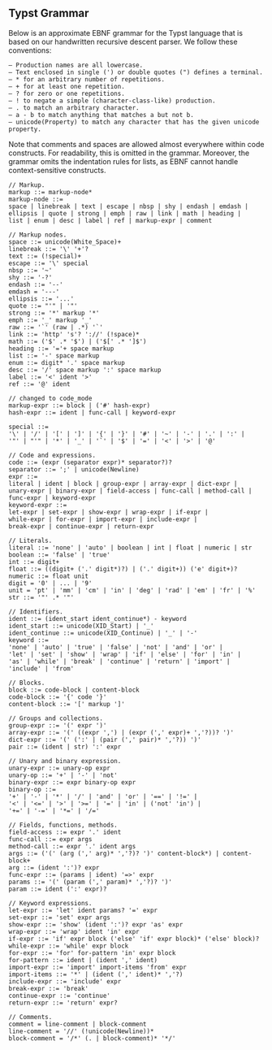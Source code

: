 ## Typst Grammar

Below is an approximate EBNF grammar for the Typst language that is based on our
handwritten recursive descent parser. We follow these conventions:

    – Production names are all lowercase.
    – Text enclosed in single (') or double quotes (") defines a terminal.
    – * for an arbitrary number of repetitions.
    – + for at least one repetition.
    – ? for zero or one repetitions.
    – ! to negate a simple (character-class-like) production.
    – . to match an arbitrary character.
    – a - b to match anything that matches a but not b.
    – unicode(Property) to match any character that has the given unicode property.

Note that comments and spaces are allowed almost everywhere within code constructs.
For readability, this is omitted in the grammar. Moreover, the grammar omits the
indentation rules for lists, as EBNF cannot handle context-sensitive constructs.

```
// Markup.
markup ::= markup-node*
markup-node ::=
space | linebreak | text | escape | nbsp | shy | endash | emdash |
ellipsis | quote | strong | emph | raw | link | math | heading |
list | enum | desc | label | ref | markup-expr | comment

// Markup nodes.
space ::= unicode(White_Space)+
linebreak ::= '\' '+'?
text ::= (!special)+
escape ::= '\' special
nbsp ::= '~'
shy ::= '-?'
endash ::= '--'
emdash = '---'
ellipsis ::= '...'
quote ::= "'" | '"'
strong ::= '*' markup '*'
emph ::= '_' markup '_'
raw ::= '`' (raw | .*) '`'
link ::= 'http' 's'? '://' (!space)*
math ::= ('$' .* '$') | ('$[' .* ']$')
heading ::= '='+ space markup
list ::= '-' space markup
enum ::= digit* '.' space markup
desc ::= '/' space markup ':' space markup
label ::= '<' ident '>'
ref ::= '@' ident

// changed to code_mode
markup-expr ::= block | ('#' hash-expr)
hash-expr ::= ident | func-call | keyword-expr

special ::=
'\' | '/' | '[' | ']' | '{' | '}' | '#' | '~' | '-' | '.' | ':' |
'"' | "'" | '*' | '_' | '`' | '$' | '=' | '<' | '>' | '@'

// Code and expressions.
code ::= (expr (separator expr)* separator?)?
separator ::= ';' | unicode(Newline)
expr ::=
literal | ident | block | group-expr | array-expr | dict-expr |
unary-expr | binary-expr | field-access | func-call | method-call |
func-expr | keyword-expr
keyword-expr ::=
let-expr | set-expr | show-expr | wrap-expr | if-expr |
while-expr | for-expr | import-expr | include-expr |
break-expr | continue-expr | return-expr

// Literals.
literal ::= 'none' | 'auto' | boolean | int | float | numeric | str
boolean ::= 'false' | 'true'
int ::= digit+
float ::= ((digit+ ('.' digit*)?) | ('.' digit+)) ('e' digit+)?
numeric ::= float unit
digit = '0' | ... | '9'
unit = 'pt' | 'mm' | 'cm' | 'in' | 'deg' | 'rad' | 'em' | 'fr' | '%'
str ::= '"' .* '"'

// Identifiers.
ident ::= (ident_start ident_continue*) - keyword
ident_start ::= unicode(XID_Start) | '_'
ident_continue ::= unicode(XID_Continue) | '_' | '-'
keyword ::=
'none' | 'auto' | 'true' | 'false' | 'not' | 'and' | 'or' |
'let' | 'set' | 'show' | 'wrap' | 'if' | 'else' | 'for' | 'in' |
'as' | 'while' | 'break' | 'continue' | 'return' | 'import' |
'include' | 'from'

// Blocks.
block ::= code-block | content-block
code-block ::= '{' code '}'
content-block ::= '[' markup ']'

// Groups and collections.
group-expr ::= '(' expr ')'
array-expr ::= '(' ((expr ',') | (expr (',' expr)+ ','?))? ')'
dict-expr ::= '(' (':' | (pair (',' pair)* ','?)) ')'
pair ::= (ident | str) ':' expr

// Unary and binary expression.
unary-expr ::= unary-op expr
unary-op ::= '+' | '-' | 'not'
binary-expr ::= expr binary-op expr
binary-op ::=
'+' | '-' | '*' | '/' | 'and' | 'or' | '==' | '!=' |
'<' | '<=' | '>' | '>=' | '=' | 'in' | ('not' 'in') |
'+=' | '-=' | '*=' | '/='

// Fields, functions, methods.
field-access ::= expr '.' ident
func-call ::= expr args
method-call ::= expr '.' ident args
args ::= ('(' (arg (',' arg)* ','?)? ')' content-block*) | content-block+
arg ::= (ident ':')? expr
func-expr ::= (params | ident) '=>' expr
params ::= '(' (param (',' param)* ','?)? ')'
param ::= ident (':' expr)?

// Keyword expressions.
let-expr ::= 'let' ident params? '=' expr
set-expr ::= 'set' expr args
show-expr ::= 'show' (ident ':')? expr 'as' expr
wrap-expr ::= 'wrap' ident 'in' expr
if-expr ::= 'if' expr block ('else' 'if' expr block)* ('else' block)?
while-expr ::= 'while' expr block
for-expr ::= 'for' for-pattern 'in' expr block
for-pattern ::= ident | (ident ',' ident)
import-expr ::= 'import' import-items 'from' expr
import-items ::= '*' | (ident (',' ident)* ','?)
include-expr ::= 'include' expr
break-expr ::= 'break'
continue-expr ::= 'continue'
return-expr ::= 'return' expr?

// Comments.
comment = line-comment | block-comment
line-comment = '//' (!unicode(Newline))*
block-comment = '/*' (. | block-comment)* '*/'
```
